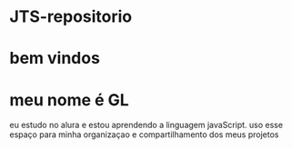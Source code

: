 # JTS-repositorio

# bem vindos 

# meu nome é GL 

eu estudo no alura e estou aprendendo a linguagem javaScript.
uso esse espaço para minha organizaçao e compartilhamento dos meus projetos
